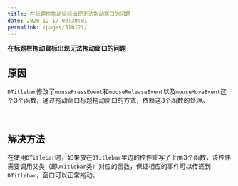 ```yaml
---
title: 在标题栏拖动鼠标出现无法拖动窗口的问题
date: 2020-12-17 09:30:01
permalink: /pages/31b121/
---
```



**在标题栏拖动鼠标出现无法拖动窗口的问题**



## 原因

`DTitlebar`修改了`mousePressEvent`和`mouseReleaseEvent`以及`mouseMoveEvent`这个3个函数，通过拖动窗口标题拖动窗口的方式，依赖这3个函数的处理。

<br>

## 解决方法

在使用`DTitlebar`时，如果放在`DTitlebar`里边的控件重写了上面3个函数，该控件需要调用父类（即`DTitlebar`类）对应的函数，保证相应的事件可以传递到`DTitlebar`，窗口可以正常拖动。